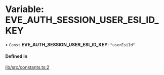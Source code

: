 # Variable: EVE_AUTH_SESSION_USER_ESI_ID_KEY

• `Const` **EVE_AUTH_SESSION_USER_ESI_ID_KEY**: `"userEsiId"`

#### Defined in

[lib/src/constants.ts:2](https://github.com/joonashak/nestjs-eve-auth/blob/2fa8073/lib/src/constants.ts#L2)
